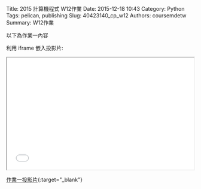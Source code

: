 Title: 2015 計算機程式 W12作業
Date: 2015-12-18 10:43
Category: Python
Tags: pelican, publishing
Slug: 40423140_cp_w12
Authors: coursemdetw
Summary: W12作業

以下為作業一內容

利用 iframe 嵌入投影片:

<iframe src="40423140_cp_w12_p.html" width="500" height="300"></iframe>

[作業一投影片](40423140_cp_w12_p.html){:target="_blank"}



